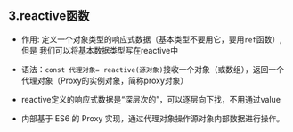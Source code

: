 ## 3.reactive函数

- 作用: 定义一个对象类型的响应式数据（基本类型不要用它，要用```ref```函数）,但是
    我们可以将基本数据类型写在reactive中

- 语法：```const 代理对象= reactive(源对象)```接收一个对象（或数组），返回一个代理对象（Proxy的实例对象，简称proxy对象）
  
- reactive定义的响应式数据是“深层次的”，可以逐层向下找，不用通过value
  
- 内部基于 ES6 的 Proxy 实现，通过代理对象操作源对象内部数据进行操作。
